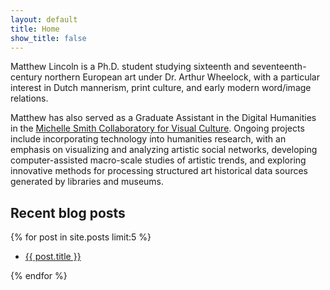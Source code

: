 ```yaml
---
layout: default
title: Home
show_title: false
---
```


Matthew Lincoln is a Ph.D. student studying sixteenth and seventeenth-century northern European art under Dr. Arthur Wheelock, with a particular interest in Dutch mannerism, print culture, and early modern word/image relations. 

Matthew has also served as a Graduate Assistant in the Digital Humanities in the [Michelle Smith Collaboratory for Visual Culture](http://michellesmithcollaboratory.umd.edu/). Ongoing projects include incorporating technology into humanities research, with an emphasis on visualizing and analyzing artistic social networks, developing computer-assisted macro-scale studies of artistic trends, and exploring innovative methods for processing structured art historical data sources generated by libraries and museums.

## Recent blog posts

{% for post in site.posts limit:5 %}
<ul>
	<li><a href="{{ post.url }}">{{ post.title }}</a></li>
</ul>
{% endfor %}

